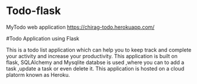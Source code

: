 # Todo-flask
MyTodo web application 
https://chirag-todo.herokuapp.com/

#Todo Application using Flask

This is a todo list application which can help you to keep track and complete your activity and increase your productivity. 
This application is built on flask, SQLAlchemy and Mysqlite databse is used ,where you can to add a task ,update a task or even delete it.
This application is hosted on a cloud platorm known as Heroku.

